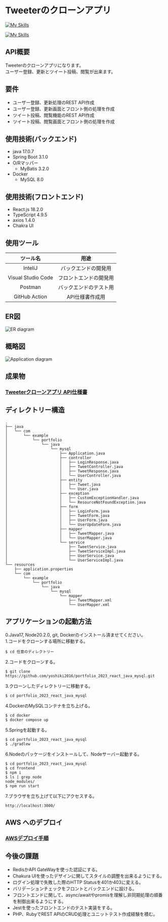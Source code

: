 # Tweeterのクローンアプリ
[![My Skills](https://skillicons.dev/icons?i=react,ts,java,spring&theme=light)](https://skillicons.dev)

[![My Skills](https://skillicons.dev/icons?i=mysql,docker,aws,idea,visualstudio)](https://skillicons.dev)  

## API概要
Tweeterのクローンアプリになります。<br />
ユーザー登録、更新とツイート投稿、閲覧が出来ます。

## 要件
- ユーザー登録、更新処理のREST API作成
- ユーザー登録、更新画面とフロント側の処理を作成
- ツイート投稿、閲覧機能のREST API作成
- ツイート投稿、閲覧画面とフロント側の処理を作成

## 使用技術(バックエンド)
- java 17.0.7
- Spring Boot 3.1.0
- O/Rマッパー
  - MyBatis 3.2.0
- Docker
  - MySQL 8.0

## 使用技術(フロントエンド)
- React.js 18.2.0
- TypeScript 4.9.5
- axios 1.4.0
- Chakra UI 

## 使用ツール
|        ツール名        |     用途      |
|:------------------:|:-----------:|
|      InteliJ       | バックエンドの開発用  |
| Visual Studio Code | フロントエンドの開発用 |
|      Postman       | バックエンドのテスト用 |
|   GitHub Action    |  API仕様書作成用  |

## ER図
![ER diagram](images/portfolio_db.png)

## 概略図
![Application diagram](images/app-diagram.png)

## 成果物
### [Tweeterクローンアプリ API仕様書](https://yoshiki2016.github.io/portfolio_2023_react_java_mysql/apiSpecification/docs/)

## ディレクトリー構造
```
.
├── java
│   └── com
│       └── example
│           └── portfolio
│               └── java
│                   └── mysql
│                       ├── Application.java
│                       ├── controller
│                       │   ├── LoginResponse.java
│                       │   ├── TweetController.java
│                       │   ├── TweetResponse.java
│                       │   └── UserController.java
│                       ├── entity
│                       │   ├── Tweet.java
│                       │   └── User.java
│                       ├── exception
│                       │   ├── CustomExceptionHandler.java
│                       │   └── ResourceNotFoundException.java
│                       ├── form
│                       │   ├── LoginForm.java
│                       │   ├── TweetForm.java
│                       │   ├── UserForm.java
│                       │   └── UserUpdateForm.java
│                       ├── mapper
│                       │   ├── TweetMapper.java
│                       │   └── UserMapper.java
│                       └── service
│                           ├── TweetService.java
│                           ├── TweetServiceImpl.java
│                           ├── UserService.java
│                           └── UserServiceImpl.java
└── resources
    ├── application.properties
    └── com
        └── example
            └── portfolio
                └── java
                    └── mysql
                        └── mapper
                            ├── TweetMapper.xml
                            └── UserMapper.xml
```

## アプリケーションの起動方法
0.Java17, Node20.2.0, git, Dockerのインストール済ませてください。<br />
1.コードをクローンする場所に移動する。
```
$ cd 任意のディレクトリー
```
2.コードをクローンする。
```
$ git clone https://github.com/yoshiki2016/portfolio_2023_react_java_mysql.git
```
3.クローンしたディレクトリーに移動する。
```
$ cd portfolio_2023_react_java_mysql
```
4.DockerのMySQLコンテナを立ち上げる。
```
$ cd docker
$ docker compose up
```
5.Springを起動する。
```
$ cd portfolio_2023_react_java_mysql
$ ./gradlew
```
6.Nodeのパッケージをインストールして、Nodeサーバー起動する。
```
$ cd portfolio_2023_react_java_mysql
$ cd frontend
$ npm i
$ ls | grep node
node_modules/
$ npm run start
```
7.ブラウザを立ち上げて以下にアクセスする。
```
http://localhost:3000/
```

## AWS へのデプロイ
### [AWSデプロイ手順](aws_deploy_procedure_manual.txt)

## 今後の課題
- RedisかAPI GateWayを使った認証にする。
- Chakura UIを使ったデザインに関してスタイルの調整を出来るようにする。
- ログイン処理で失敗した際のHTTP Statusを401か403に変える。
- バリデーションチェックをフロントとバックエンドに設ける。
- フロントエンドに関して、async/awaitやpromisを理解し非同期処理の順番を制御出来るようにする。
- Jestを使ったフロントエンドのテスト実装をする。
- PHP、RubyでREST APIのCRUD処理とユニットテスト作成経験を積む。
